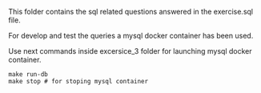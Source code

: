 This folder contains the sql related questions answered in the exercise.sql file.

For develop and test the queries a mysql docker container has been used. 

Use next commands inside excersice_3 folder for launching mysql docker container.

```
make run-db
make stop # for stoping mysql container
```